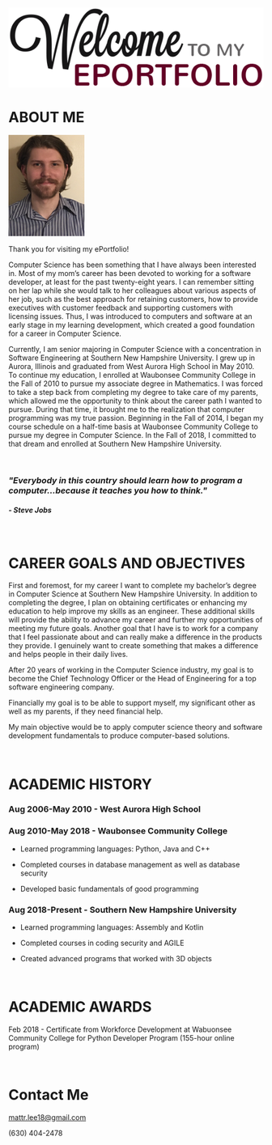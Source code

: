 <img src="images/welcome.png" />

# ABOUT ME

<img src="images/IMG_4915.JPG" width="150" height="200"/>

Thank you for visiting my ePortfolio!

Computer Science has been something that I have always been interested in. Most of my mom’s career has been devoted to working for a software developer, at least for the past twenty-eight years. I can remember sitting on her lap while she would talk to her colleagues about various aspects of her job, such as the best approach for retaining customers, how to provide executives with customer feedback and supporting customers with licensing issues. Thus, I was introduced to computers and software at an early stage in my learning development, which created a good foundation for a career in Computer Science.

Currently, I am senior majoring in Computer Science with a concentration in Software Engineering at Southern New Hampshire University. I grew up in Aurora, Illinois and graduated from West Aurora High School in May 2010. To continue my education, I enrolled at Waubonsee Community College in the Fall of 2010 to pursue my associate degree in Mathematics. I was forced to take a step back from completing my degree to take care of my parents, which allowed me the opportunity to think about the career path I wanted to pursue. During that time, it brought me to the realization that computer programming was my true passion. Beginning in the Fall of 2014, I began my course schedule on a half-time basis at Waubonsee Community College to pursue my degree in Computer Science. In the Fall of 2018, I committed to that dream and enrolled at Southern New Hampshire University.

<br>

### *"Everybody in this country should learn how to program a computer...because it teaches you how to think."*
##### - Steve Jobs

<br>

# CAREER GOALS AND OBJECTIVES

First and foremost, for my career I want to complete my bachelor’s degree in Computer Science at Southern New Hampshire University. In addition to completing the degree, I plan on obtaining certificates or enhancing my education to help improve my skills as an engineer. These additional skills will provide the ability to advance my career and further my opportunities of meeting my future goals.  Another goal that I have is to work for a company that I feel passionate about and can really make a difference in the products they provide. I genuinely want to create something that makes a difference and helps people in their daily lives.

After 20 years of working in the Computer Science industry, my goal is to become the Chief Technology Officer or the Head of Engineering for a top software engineering company.

Financially my goal is to be able to support myself, my significant other as well as my parents, if they need financial help.

My main objective would be to apply computer science theory and software development fundamentals to produce computer-based solutions.

<br>

# ACADEMIC HISTORY

### Aug 2006-May 2010 - West Aurora High School

### Aug 2010-May 2018 - Waubonsee Community College

  - Learned programming languages: Python, Java and C++
  
  - Completed courses in database management as well as database security
  
  - Developed basic fundamentals of good programming

### Aug 2018-Present - Southern New Hampshire University

  - Learned programming languages: Assembly and Kotlin
  
  - Completed courses in coding security and AGILE
  
  - Created advanced programs that worked with 3D objects

<br>

# ACADEMIC AWARDS

 Feb 2018 - Certificate from Workforce Development at Wabuonsee Community College for Python Developer Program (155-hour online program)
 
<br>

# Contact Me
mattr.lee18@gmail.com

(630) 404-2478
